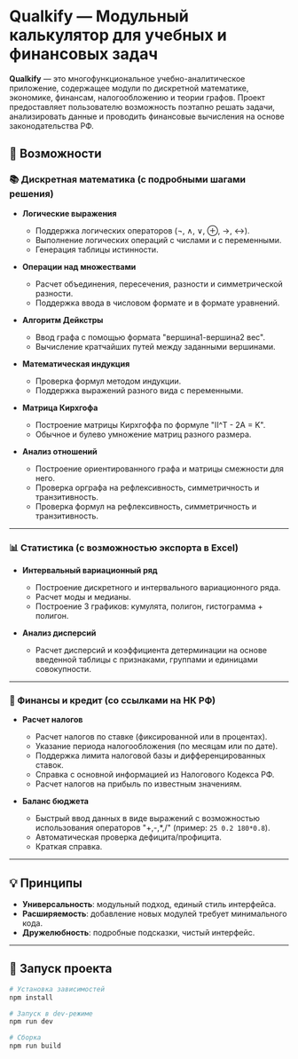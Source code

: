 # Qualkify — Модульный калькулятор для учебных и финансовых задач

**Qualkify** — это многофункциональное учебно-аналитическое приложение, содержащее модули по дискретной математике, экономике, финансам, налогообложению и теории графов. Проект предоставляет пользователю возможность поэтапно решать задачи, анализировать данные и проводить финансовые вычисления на основе законодательства РФ.

## 🚀 Возможности

### 📚 Дискретная математика (с подробными шагами решения)

- **Логические выражения**
  - Поддержка логических операторов (¬, ∧, ∨, ⊕, →, ↔).
  - Выполнение логических операций с числами и с переменными.
  - Генерация таблицы истинности.

- **Операции над множествами**
  - Расчет объединения, пересечения, разности и симметрической разности.
  - Поддержка ввода в числовом формате и в формате уравнений.

- **Алгоритм Дейкстры**
  - Ввод графа с помощью формата "вершина1-вершина2 вес".
  - Вычисление кратчайших путей между заданными вершинами.

- **Математическая индукция**
  - Проверка формул методом индукции.
  - Поддержка выражений разного вида с переменными.

- **Матрица Кирхгофа**
  - Построение матрицы Кирхгоффа по формуле "II^T - 2A = K".
  - Обычное и булево умножение матриц разного размера.

- **Анализ отношений**
  - Построение ориентированного графа и матрицы смежности для него.
  - Проверка орграфа на рефлексивность, симметричность и транзитивность.
  - Проверка формул на рефлексивность, симметричность и транзитивность.

---

### 📊 Статистика (с возможностью экспорта в Excel)

- **Интервальный вариационный ряд**
  - Построение дискретного и интервального вариационного ряда.
  - Расчет моды и медианы.
  - Построение 3 графиков: кумулята, полигон, гистограмма + полигон.

- **Анализ дисперсий**
  - Расчет дисперсий и коэффициента детерминации на основе введенной таблицы с признаками, группами и единицами совокупности.  

---

### 🧾 Финансы и кредит (со ссылками на НК РФ)

- **Расчет налогов**
  - Расчет налогов по ставке (фиксированной или в процентах).
  - Указание периода налогообложения (по месяцам или по дате).
  - Поддержка лимита налоговой базы и дифференцированных ставок.
  - Справка с основной информацией из Налогового Кодекса РФ.
  - Расчет налогов на прибыль по известным значениям.

- **Баланс бюджета**
  - Быстрый ввод данных в виде выражений с возможностью использования операторов "+,-,*,/" (пример: `25 0.2 180*0.8`).
  - Автоматическая проверка дефицита/профицита.
  - Краткая справка.

---

## 💡 Принципы

- **Универсальность**: модульный подход, единый стиль интерфейса.
- **Расширяемость**: добавление новых модулей требует минимального кода.
- **Дружелюбность**: подробные подсказки, чистый интерфейс.

---

## 🔗 Запуск проекта

```bash
# Установка зависимостей
npm install

# Запуск в dev-режиме
npm run dev

# Сборка
npm run build
